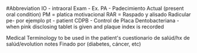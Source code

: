 #Abbreviation
IO - intraoral
Exam - Ex.
PA - Padecimiento Actual (present oral condition)
PM = platica motivacional
RAR = Raspado y alisado Radicular
pe- por ejemplo
pt - patient
CDPB - Control de Placa Dentobacteriana - when pink disclosing tablet is given and plaque index is recorded

Medical Terminology to be used in the patient's cuestionario de salúd/hx de salúd/evolution notes
Finado por (diabetes, cáncer, etc)
